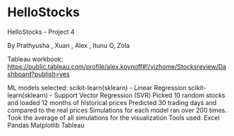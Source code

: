 # HelloStocks
HelloStocks - Project 4

 By Prathyusha , Xuan , Alex , Itunu O, Zola 

Tableau workbook: https://public.tableau.com/profile/alex.koynoff#!/vizhome/Stocksreview/Dashboard?publish=yes

ML models selected:
scikit-learn(sklearn) - Linear Regression
scikit-learn(sklearn) - Support Vector Regression (SVR)
Picked 10 random stocks and loaded 12 months of historical prices
Predicted 30 trading days and compared to the real prices
Simulations for each model ran over 200 times. Took the average of all simulations for the visualization
Tools used:
 Excel
 Pandas
 Matplotlib
 Tableau
